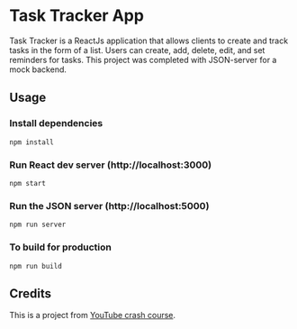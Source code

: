 # Task Tracker App
Task Tracker is a ReactJs application that allows clients to create and track tasks
in the form of a list. Users can create, add, delete, edit, and set reminders for 
tasks. This project was completed with JSON-server for a mock backend.

## Usage

### Install dependencies

```
npm install
```

### Run React dev server (http://localhost:3000)

```
npm start
```

### Run the JSON server (http://localhost:5000)

```
npm run server
```

### To build for production

```
npm run build
```

## Credits
This is a project from [YouTube crash course](https://www.youtube.com/watch?v=w7ejDZ8SWv8).
